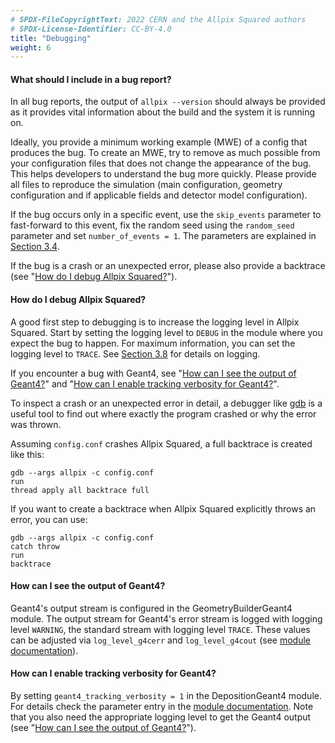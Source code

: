 ```yaml
---
# SPDX-FileCopyrightText: 2022 CERN and the Allpix Squared authors
# SPDX-License-Identifier: CC-BY-4.0
title: "Debugging"
weight: 6
---
```


#### What should I include in a bug report?

In all bug reports, the output of `allpix --version` should always be provided as it provides vital information about the
build and the system it is running on.

Ideally, you provide a minimum working example (MWE) of a config that produces the bug. To create an MWE, try to remove as
much possible from your configuration files that does not change the appearance of the bug. This helps developers to
understand the bug more quickly. Please provide all files to reproduce the simulation (main configuration,
geometry configuration and if applicable fields and detector model configuration).

If the bug occurs only in a specific event, use the `skip_events` parameter to fast-forward to this event, fix the random
seed using the `random_seed` parameter and set `number_of_events = 1`. The parameters are explained in
[Section 3.4](../03_getting_started/04_framework_parameters.md).

If the bug is a crash or an unexpected error, please also provide a backtrace (see
"[How do I debug Allpix Squared?](#how-do-i-debug-allpix-squared)").

#### How do I debug Allpix Squared?

A good first step to debugging is to increase the logging level in Allpix Squared. Start by setting the logging level to
`DEBUG` in the module where you expect the bug to happen. For maximum information, you can set the logging level to `TRACE`.
See [Section 3.8](../03_getting_started/08_logging_and_verbosity.md) for details on logging.

If you encounter a bug with Geant4, see "[How can I see the output of Geant4?](#how-can-i-see-the-output-of-geant4)" and
"[How can I enable tracking verbosity for Geant4?](#how-can-i-enable-tracking-verbosity-for-geant4)".

To inspect a crash or an unexpected error in detail, a debugger like [gdb](https://sourceware.org/gdb/) is a useful tool to
find out where exactly the program crashed or why the error was thrown.

Assuming `config.conf` crashes Allpix Squared, a full backtrace is created like this:

```shell
gdb --args allpix -c config.conf
run
thread apply all backtrace full
```

If you want to create a backtrace when Allpix Squared explicitly throws an error, you can use:

```shell
gdb --args allpix -c config.conf
catch throw
run
backtrace
```

#### How can I see the output of Geant4?

Geant4's output stream is configured in the GeometryBuilderGeant4 module. The output stream for Geant4's error stream is
logged with logging level `WARNING`, the standard stream with logging level `TRACE`. These values can be adjusted via
`log_level_g4cerr` and `log_level_g4cout` (see [module documentation](../08_modules/geometrybuildergeant4.md#parameters)).

#### How can I enable tracking verbosity for Geant4?

By setting `geant4_tracking_verbosity = 1` in the DepositionGeant4 module. For details check the parameter entry in the
[module documentation](../08_modules/depositiongeant4.md#parameters). Note that you also need the appropriate logging level
to get the Geant4 output (see "[How can I see the output of Geant4?](#how-can-i-see-the-output-of-geant4)").

